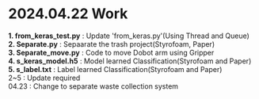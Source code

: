 # 2024.04.22 Work
**1. from_keras_test.py** : Update 'from_keras.py'(Using Thread and Queue)   
**2. Separate.py** : Sepaarate the trash project(Styrofoam, Paper)   
**3. Separate_move.py** : Code to move Dobot arm using Gripper   
**4. s_keras_model.h5** : Model learned Classification(Styrofoam and Paper)   
**5. s_label.txt** : Label learned Classification(Styrofoam and Paper)   
2~5 : Update required   
04.23 : Change to separate waste collection system   

